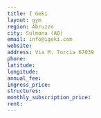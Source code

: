 ```yaml
---
title: I Geki
layout: gym
region: Abruzzo
city: Sulmona (AQ)
email: info@igeki.com
website: 
address: Via M. Torcia 67039
phone: 
latitude: 
longitude: 
annual_fee: 
ingress_price: 
structures: 
monthly_subscription_price: 
rent: 
---
```


